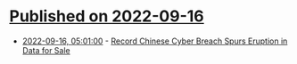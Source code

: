 # [Published on 2022-09-16](index.md)

* [2022-09-16, 05:01:00](https://yro.slashdot.org/story/22/09/15/2049213/record-chinese-cyber-breach-spurs-eruption-in-data-for-sale?utm_source=rss1.0mainlinkanon&utm_medium=feed) - [Record Chinese Cyber Breach Spurs Eruption in Data for Sale](https://yro.slashdot.org/story/22/09/15/2049213/record-chinese-cyber-breach-spurs-eruption-in-data-for-sale?utm_source=rss1.0mainlinkanon&utm_medium=feed)
